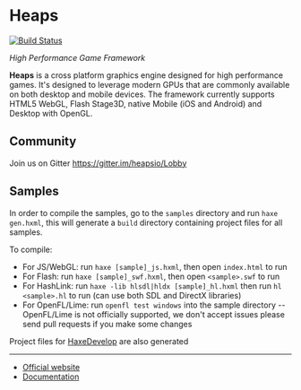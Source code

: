Heaps
=====

[![Build Status](https://travis-ci.org/HeapsIO/heaps.svg?branch=master)](https://travis-ci.org/HeapsIO/heaps)

_High Performance Game Framework_

**Heaps** is a cross platform graphics engine designed for high performance games. It's designed to leverage modern GPUs that are commonly available on both desktop and mobile devices. The framework currently supports HTML5 WebGL, Flash Stage3D, native Mobile (iOS and Android) and Desktop with OpenGL.

Community
---------

Join us on Gitter https://gitter.im/heapsio/Lobby

Samples
-------

In order to compile the samples, go to the `samples` directory and run `haxe gen.hxml`, this will generate a `build` directory containing project files for all samples.

To compile:
- For JS/WebGL: run `haxe [sample]_js.hxml`, then open `index.html` to run
- For Flash: run `haxe [sample]_swf.hxml`, then open `<sample>.swf` to run
- For HashLink: run `haxe -lib hlsdl|hldx [sample]_hl.hxml` then run `hl <sample>.hl` to run (can use both SDL and DirectX libraries)
- For OpenFL/Lime: run `openfl test windows` into the sample directory -- OpenFL/Lime is not officially supported, we don't accept issues please send pull requests if you make some changes

Project files for [HaxeDevelop](http://haxedevelop.org) are also generated

----
* [Official website](http://heaps.io)
* [Documentation](https://github.com/ncannasse/heaps/wiki)
